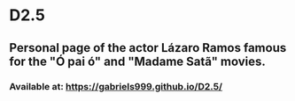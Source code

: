 # D2.5

## Personal page of the actor Lázaro Ramos famous for the "Ó pai ó" and "Madame Satã" movies.
### Available at: https://gabriels999.github.io/D2.5/
